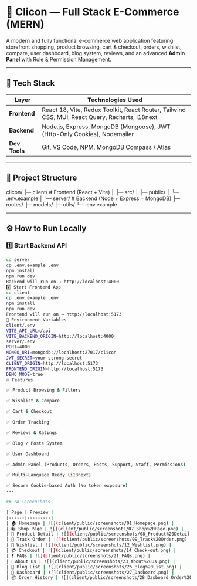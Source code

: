 
# 🛒 Clicon — Full Stack E-Commerce (MERN)

A modern and fully functional e-commerce web application featuring storefront shopping, product browsing, cart & checkout, orders, wishlist, compare, user dashboard, blog system, reviews, and an advanced **Admin Panel** with Role & Permission Management.

---

## 🚀 Tech Stack

| Layer      | Technologies Used |
|-----------|------------------|
| **Frontend** | React 18, Vite, Redux Toolkit, React Router, Tailwind CSS, MUI, React Query, Recharts, i18next |
| **Backend**  | Node.js, Express, MongoDB (Mongoose), JWT (Http-Only Cookies), Nodemailer |
| **Dev Tools** | Git, VS Code, NPM, MongoDB Compass / Atlas |

---

## 📂 Project Structure
clicon/
├─ client/ # Frontend (React + Vite)
│ ├─ src/
│ ├─ public/
│ └─ .env.example
│
└─ server/ # Backend (Node + Express + MongoDB)
├─ routes/
├─ models/
├─ utils/
└─ .env.example

---

## ⚙️ How to Run Locally

### 1️⃣ Start Backend API
```bash
cd server
cp .env.example .env
npm install
npm run dev
Backend will run on → http://localhost:4000
2️⃣ Start Frontend App 
cd client
cp .env.example .env
npm install
npm run dev
Frontend will run on → http://localhost:5173
🔐 Environment Variables
client/.env
VITE_API_URL=/api
VITE_BACKEND_ORIGIN=http://localhost:4000
server/.env
PORT=4000
MONGO_URI=mongodb://localhost:27017/clicon
JWT_SECRET=your-strong-secret
CLIENT_ORIGIN=http://localhost:5173
FRONTEND_ORIGIN=http://localhost:5173
DEMO_MODE=true
🔥 Features

✅ Product Browsing & Filters

✅ Wishlist & Compare

✅ Cart & Checkout

✅ Order Tracking

✅ Reviews & Ratings

✅ Blog / Posts System

✅ User Dashboard

✅ Admin Panel (Products, Orders, Posts, Support, Staff, Permissions)

✅ Multi-Language Ready (i18next)

✅ Secure Cookie-based Auth (No token exposure)
---

## 🖼️ Screenshots

| Page | Preview |
|------|---------|
| 🏠 Homepage | ![](client/public/screenshots/01_Homepage.png) |
| 🛍️ Shop Page | ![](client/public/screenshots/07_Shop%20Page.png) |
| 📄 Product Detail | ![](client/public/screenshots/08_Product%20Detail.png) |
| 🚚 Track Order | ![](client/public/screenshots/09_Track%20Order.png) |
| 💖 Wishlist | ![](client/public/screenshots/12_Wishlist.png) |
| 💳 Checkout | ![](client/public/screenshots/14_Check-out.png) |
| ❓ FAQs | ![](client/public/screenshots/21_FAQs.png) |
| ℹ️ About Us | ![](client/public/screenshots/23_About%20Us.png) |
| 📰 Blog List | ![](client/public/screenshots/25_Blog%20List.png) |
| 👤 Dashboard | ![](client/public/screenshots/27_Dasboard.png) |
| 📦 Order History | ![](client/public/screenshots/28_Dasboard_Order%20History.png) |


